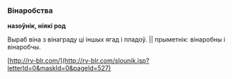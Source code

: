### Вінаробства
**назоўнік, ніякі род**

Выраб віна з вінаграду ці іншых ягад і пладоў. || прыметнік: вінаробны і вінаробчы.

<a rel="author">[http://rv-blr.com/](http://rv-blr.com/slounik.jsp?letterId=0&maskId=0&pageId=527)</a>
